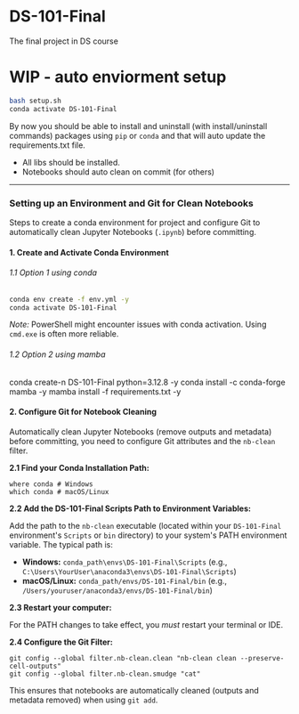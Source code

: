 # DS-101-Final

The final project in DS course

# WIP - auto enviorment setup

```bash
bash setup.sh 
conda activate DS-101-Final 
```

By now you should be able to install and uninstall (with install/uninstall commands) packages using `pip` or `conda` and that will auto update the requirements.txt file.

- All libs should be installed.
- Notebooks should auto clean on commit (for others)

---

### Setting up an Environment and Git for Clean Notebooks

Steps to create a conda environment for project and configure Git to automatically clean Jupyter Notebooks (`.ipynb`) before committing.

#### 1. Create and Activate Conda Environment

###### 1.1 Option 1 using conda

```bash
conda env create -f env.yml -y
conda activate DS-101-Final
```

_Note:_ PowerShell might encounter issues with conda activation. Using `cmd.exe` is often more reliable.

###### 1.2 Option 2 using mamba

conda create-n DS-101-Final python=3.12.8 -y
conda install -c conda-forge mamba -y
mamba install -f requirements.txt -y

#### 2. Configure Git for Notebook Cleaning

Automatically clean Jupyter Notebooks (remove outputs and metadata) before committing, you need to configure Git attributes and the `nb-clean` filter.

**2.1 Find your Conda Installation Path:**

```
where conda # Windows
which conda # macOS/Linux
```

**2.2 Add the DS-101-Final Scripts Path to Environment Variables:**

Add the path to the `nb-clean` executable (located within your `DS-101-Final` environment's `Scripts` or `bin` directory) to your system's PATH environment variable. The typical path is:

- **Windows:** `conda_path\envs\DS-101-Final\Scripts` (e.g., `C:\Users\YourUser\anaconda3\envs\DS-101-Final\Scripts`)
- **macOS/Linux:** `conda_path/envs/DS-101-Final/bin` (e.g., `/Users/youruser/anaconda3/envs/DS-101-Final/bin`)

**2.3 Restart your computer:**

For the PATH changes to take effect, you _must_ restart your terminal or IDE.

**2.4 Configure the Git Filter:**

```
git config --global filter.nb-clean.clean "nb-clean clean --preserve-cell-outputs"
git config --global filter.nb-clean.smudge "cat"
```

This ensures that notebooks are automatically cleaned (outputs and metadata removed) when using `git add`.
